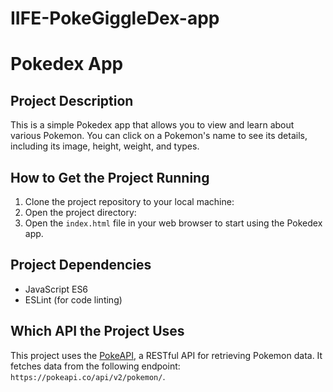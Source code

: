 # IIFE-PokeGiggleDex-app

# Pokedex App

## Project Description
This is a simple Pokedex app that allows you to view and learn about various Pokemon. You can click on a Pokemon's name to see its details, including its image, height, weight, and types.

## How to Get the Project Running
1. Clone the project repository to your local machine:
2. Open the project directory:
3. Open the `index.html` file in your web browser to start using the Pokedex app.

## Project Dependencies
- JavaScript ES6
- ESLint (for code linting)

## Which API the Project Uses
This project uses the [PokeAPI](https://pokeapi.co/), a RESTful API for retrieving Pokemon data. It fetches data from the following endpoint: `https://pokeapi.co/api/v2/pokemon/`.

